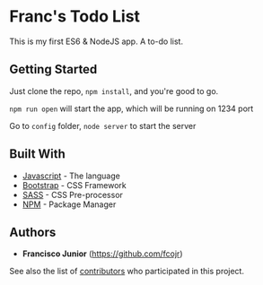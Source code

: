 # Franc's Todo List

This is my first ES6 & NodeJS app. A to-do list.

## Getting Started

Just clone the repo, ```npm install```, and you're good to go.

```npm run open``` will start the app, which will be running on 1234 port

Go to ```config``` folder, ```node server``` to start the server

## Built With

* [Javascript](https://www.javascript.com/) - The language
* [Bootstrap](https://getbootstrap.com) - CSS Framework
* [SASS](https://sass-lang.com/) - CSS Pre-processor
* [NPM](https://www.npmjs.com/) - Package Manager

## Authors

* **Francisco Junior** (https://github.com/fcojr)

See also the list of [contributors](https://github.com/fcojr/todo-list/graphs/contributors) who participated in this project.